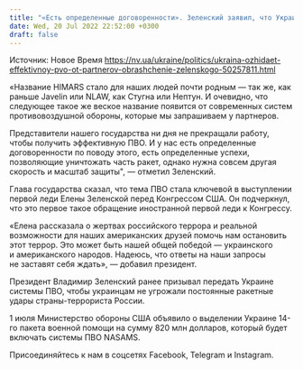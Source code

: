 ```yaml
---
title: "«Есть определенные договоренности». Зеленский заявил, что Украина ждет эффективные системы ПВО от партнеров"
date: Wed, 20 Jul 2022 22:52:00 +0300
draft: false
---
```

Источник: Новое Время https://nv.ua/ukraine/politics/ukraina-ozhidaet-effektivnoy-pvo-ot-partnerov-obrashchenie-zelenskogo-50257811.html


«Название HIMARS стало для наших людей почти родным — так же, как раньше Javelin или NLAW, как Стугна или Нептун. И очевидно, что следующее такое же веское название появится от современных систем противовоздушной обороны, которые мы запрашиваем у партнеров.

Представители нашего государства ни дня не прекращали работу, чтобы получить эффективную ПВО. И у нас есть определенные договоренности по поводу этого, есть определенные успехи, позволяющие уничтожать часть ракет, однако нужна совсем другая скорость и масштаб защиты", — отметил Зеленский.

Глава государства сказал, что тема ПВО стала ключевой в выступлении первой леди Елены Зеленской перед Конгрессом США. Он подчеркнул, что это первое такое обращение иностранной первой леди к Конгрессу.

«Елена рассказала о жертвах российского террора и реальной возможности для наших американских друзей помочь нам остановить этот террор. Это может быть нашей общей победой — украинского и американского народов. Надеюсь, что ответы на наши запросы не заставят себя ждать», — добавил президент.

Президент Владимир Зеленский ранее призывал передать Украине системы ПВО, чтобы украинцам не угрожали постоянные ракетные удары страны-террориста России.

1 июля Министерство обороны США объявило о выделении Украине 14-го пакета военной помощи на сумму 820 млн долларов, который будет включать системы ПВО NASAMS.

Присоединяйтесь к нам в соцсетях Facebook, Telegram и Instagram.
